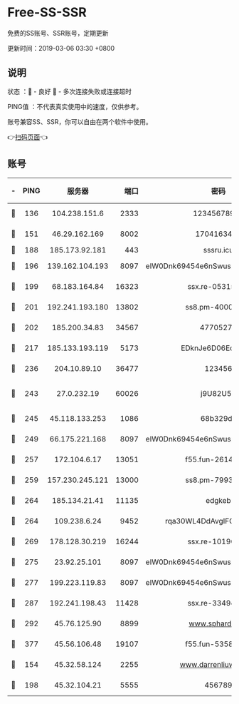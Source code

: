 # Free-SS-SSR

免费的SS账号、SSR账号，定期更新

更新时间：2019-03-06 03:30 +0800

## 说明

状态     ：🙂 - 良好 🙁 - 多次连接失败或连接超时

PING值   ：不代表真实使用中的速度，仅供参考。

账号兼容SS、SSR，你可以自由在两个软件中使用。

👉[扫码页面](https://liesauer.github.io/free-ss-ssr.github.io/)👈

## 账号

|-|PING|服务器|端口|密码|加密方式|区域|
|:----:|:----:|:-----:|-----:|:----:|:----:|:----:|
|🙂|136|104.238.151.6|2333|12345678900|aes-256-cfb|JP|
|🙂|151|46.29.162.169|8002|1704163453|aes-256-cfb|RU|
|🙂|188|185.173.92.181|443|sssru.icu|rc4-md5|RU|
|🙂|196|139.162.104.193|8097|eIW0Dnk69454e6nSwuspv9DmS201tQ0D|aes-256-cfb|JP|
|🙂|199|68.183.164.84|16323|ssx.re-05315643|aes-256-cfb|US|
|🙂|201|192.241.193.180|13802|ss8.pm-40001184|aes-256-cfb|US|
|🙂|202|185.200.34.83|34567|47705279|aes-256-cfb|US|
|🙂|217|185.133.193.119|5173|EDknJe6D06EoWDaw|aes-256-cfb|US|
|🙂|236|204.10.89.10|36477|123456|aes-256-cfb|US|
|🙂|243|27.0.232.19|60026|j9U82U53|xchacha20-ietf-poly1305|HK|
|🙂|245|45.118.133.253|1086|68b329da|aes-256-cfb|SG|
|🙂|249|66.175.221.168|8097|eIW0Dnk69454e6nSwuspv9DmS201tQ0D|aes-256-cfb|US|
|🙂|257|172.104.6.17|13051|f55.fun-26146872|aes-256-cfb|US|
|🙂|259|157.230.245.121|13000|ss8.pm-79933809|aes-256-cfb|SG|
|🙂|264|185.134.21.41|11135|edgkeb|aes-256-cfb|GB|
|🙂|264|109.238.6.24|9452|rqa30WL4DdAvgIFG6Fs3znzTa|aes-256-cfb|FR|
|🙂|269|178.128.30.219|16244|ssx.re-10190276|aes-256-cfb|SG|
|🙂|275|23.92.25.101|8097|eIW0Dnk69454e6nSwuspv9DmS201tQ0D|aes-256-cfb|US|
|🙂|277|199.223.119.83|8097|eIW0Dnk69454e6nSwuspv9DmS201tQ0D|aes-256-cfb|US|
|🙂|287|192.241.198.43|11428|ssx.re-33494381|aes-256-cfb|US|
|🙂|292|45.76.125.90|8899|www.sphard.com|aes-256-cfb|JP|
|🙂|377|45.56.106.48|19107|f55.fun-53586818|aes-256-cfb|US|
|🙂|154|45.32.58.124|2255|www.darrenliuwei.com|aes-256-cfb|JP|
|🙂|198|45.32.104.21|5555|456789|aes-256-cfb|SG|
